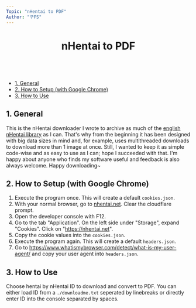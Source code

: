 ```yaml
---
Topic: "nHentai to PDF"
Author: "구FS"
---
```

<link href="./doc_templates/md_style.css" rel="stylesheet"></link>
<body>

# <p style="text-align: center">nHentai to PDF</p>
<br>
<br>

- [1. General](#1-general)
- [2. How to Setup (with Google Chrome)](#2-how-to-setup-with-google-chrome)
- [3. How to Use](#3-how-to-use)

## 1. General

This is the nHentai downloader I wrote to archive as much of the [english nHentai library](https://nhentai.net/language/english/popular) as I can. That's why from the beginning it has been designed with big data sizes in mind and, for example, uses multithreaded downloads to download more than 1 image at once. Still, I wanted to keep it as simple code-wise and as easy to use as I can; hope I succeeded with that. I'm happy about anyone who finds my software useful and feedback is also always welcome. Happy downloading~

## 2. How to Setup (with Google Chrome)

1. Execute the program once. This will create a default `cookies.json`.
1. With your normal browser, go to [nhentai.net](https://nhentai.net/). Clear the cloudflare prompt.
1. Open the developer console with F12.
1. Go to the tab "Application". On the left side under "Storage", expand "Cookies". Click on "https://nhentai.net".
1. Copy the cookie values into the `cookies.json`.
1. Execute the program again. This will create a default `headers.json`.
1. Go to https://www.whatismybrowser.com/detect/what-is-my-user-agent/ and copy your user agent into `headers.json`.


## 3. How to Use

Choose hentai by nHentai ID to download and convert to PDF. You can either load ID from a `./downloadme.txt` seperated by linebreaks or directly enter ID into the console separated by spaces.

</body>
